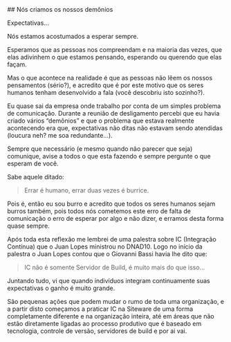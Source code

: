 <div class="row">
## Nós criamos os nossos demônios

Expectativas...

Nós estamos acostumados a esperar sempre.

Esperamos que as pessoas nos compreendam e na maioria das vezes, que elas adivinhem o que estamos pensando, esperando ou querendo que elas façam.

Mas o que acontece na realidade é que as pessoas não lêem os nossos pensamentos (sério?), e acredito que é por este motivo que os seres humanos tenham desenvolvido a fala (você descobriu isto sozinho?).

Eu quase sai da empresa onde trabalho por conta de um simples problema de comunicação. Durante a reunião de desligamento percebi que eu havia criado vários “demônios” e que o problema que estava realmente acontecendo era que, expectativas não ditas não estavam sendo atendidas (loucura neh? me soa redundante...).

Sempre que necessário (e mesmo quando não parecer que seja) comunique, avise a todos o que esta fazendo e sempre pergunte o que esperam de você.

Sabe aquele ditado:

> Errar é humano, errar duas vezes é burrice.

Pois é, então eu sou burro e acredito que todos os seres humanos sejam burros também, pois todos nós cometemos este erro de falta de comunicação o erro de esperar por algo e não dizer, e erramos desta forma quase sempre.

Após toda esta reflexão me lembrei de uma palestra sobre IC (Integração Contínua) que o Juan Lopes ministrou no DNAD10. Logo no início da palestra o Juan Lopes contou que o Giovanni Bassi havia lhe dito que:

> IC não é somente Servidor de Build, é muito mais do que isso...

Juntando tudo, vi que quando indivíduos integram continuamente suas expectativas o ganho é muito grande.

São pequenas ações que podem mudar o rumo de toda uma organização, e a partir disto começamos a praticar IC na Siteware de uma forma completamente diferente e na organização inteira, até em áreas que não estão diretamente ligadas ao processo produtivo que é baseado em tecnologia, controle de versão, servidores de build e por ai vai.
</div>